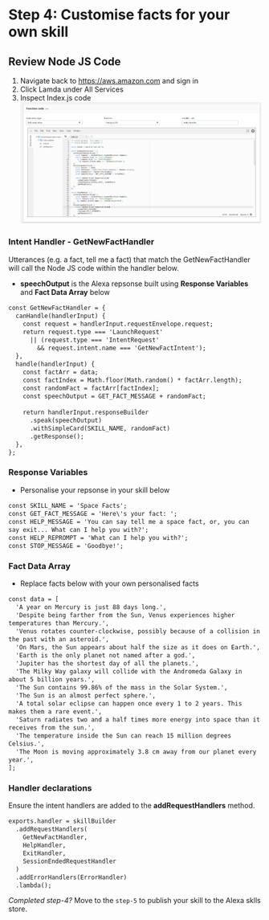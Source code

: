 # Step 4: Customise facts for your own skill

## Review Node JS Code
1.	Navigate back to https://aws.amazon.com and sign in
2.	Click Lamda under All Services
3.  Inspect Index.js code
![Code Index 01](https://github.com/h0psing/melb-amazon-alexa-meetup/blob/master/images/code-index-01.png)


### Intent Handler - GetNewFactHandler
Utterances (e.g. a fact, tell me a fact) that match the GetNewFactHandler will call the Node JS code within the handler below.
- <b>speechOutput</b> is the Alexa repsonse built using <b>Response Variables</b> and <b>Fact Data Array</b> below

```
const GetNewFactHandler = {
  canHandle(handlerInput) {
    const request = handlerInput.requestEnvelope.request;
    return request.type === 'LaunchRequest'
      || (request.type === 'IntentRequest'
        && request.intent.name === 'GetNewFactIntent');
  },
  handle(handlerInput) {
    const factArr = data;
    const factIndex = Math.floor(Math.random() * factArr.length);
    const randomFact = factArr[factIndex];
    const speechOutput = GET_FACT_MESSAGE + randomFact;

    return handlerInput.responseBuilder
      .speak(speechOutput)
      .withSimpleCard(SKILL_NAME, randomFact)
      .getResponse();
  },
};
```

### Response Variables
- Personalise your repsonse in your skill below

```
const SKILL_NAME = 'Space Facts';
const GET_FACT_MESSAGE = 'Here\'s your fact: ';
const HELP_MESSAGE = 'You can say tell me a space fact, or, you can say exit... What can I help you with?';
const HELP_REPROMPT = 'What can I help you with?';
const STOP_MESSAGE = 'Goodbye!';
```

### Fact Data Array
- Replace facts below with your own personalised facts

```
const data = [
  'A year on Mercury is just 88 days long.',
  'Despite being farther from the Sun, Venus experiences higher temperatures than Mercury.',
  'Venus rotates counter-clockwise, possibly because of a collision in the past with an asteroid.',
  'On Mars, the Sun appears about half the size as it does on Earth.',
  'Earth is the only planet not named after a god.',
  'Jupiter has the shortest day of all the planets.',
  'The Milky Way galaxy will collide with the Andromeda Galaxy in about 5 billion years.',
  'The Sun contains 99.86% of the mass in the Solar System.',
  'The Sun is an almost perfect sphere.',
  'A total solar eclipse can happen once every 1 to 2 years. This makes them a rare event.',
  'Saturn radiates two and a half times more energy into space than it receives from the sun.',
  'The temperature inside the Sun can reach 15 million degrees Celsius.',
  'The Moon is moving approximately 3.8 cm away from our planet every year.',
];
```

### Handler declarations
Ensure the intent handlers are added to the <b>addRequestHandlers</b> method.
```
exports.handler = skillBuilder
  .addRequestHandlers(
    GetNewFactHandler,
    HelpHandler,
    ExitHandler,
    SessionEndedRequestHandler
  )
  .addErrorHandlers(ErrorHandler)
  .lambda();
```

*Completed step-4?* Move to the `step-5` to publish your skill to the Alexa sklls store.




